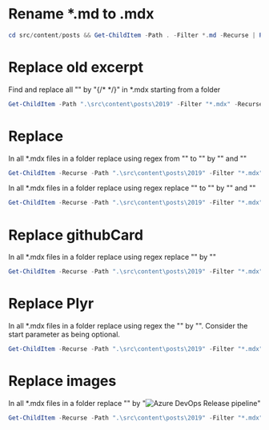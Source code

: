 # Rename *.md to .mdx

```powershell
cd src/content/posts && Get-ChildItem -Path . -Filter *.md -Recurse | Rename-Item -NewName { $_.Name -replace '\.md$','.mdx' }
```

# Replace old excerpt

Find and replace all "<!-- more -->" by "{/* <!-- more --> */}" in *.mdx starting from a folder

```powershell
Get-ChildItem -Path ".\src\content\posts\2019" -Filter "*.mdx" -Recurse | ForEach-Object { (Get-Content $_.FullName) -replace '<!-- more -->', '{/* <!-- more --> */}' | Set-Content $_.FullName }
```

# Replace <?! alert ?>

In all *.mdx files in a folder replace using regex from "<?! alert info ?>" to "<?!/ alert ?>" by "<Alert mode="info">" and "</Alert>"

```powershell
Get-ChildItem -Recurse -Path ".\src\content\posts\2019" -Filter "*.mdx" | ForEach-Object { $content = Get-Content $_.FullName -Raw; $content = $content -replace '\<\?! alert info \?\>', '<Alert mode="info">'; $content = $content -replace '\<\?!/ alert \?\>', '</Alert>'; Set-Content $_.FullName -Value $content -NoNewline }
```

In all *.mdx files in a folder replace using regex replace "<?! alert warning ?>" to "<?!/ alert ?>" by "<Alert mode="warning">" and "</Alert>"

```powershell
Get-ChildItem -Recurse -Path ".\src\content\posts\2019" -Filter "*.mdx" | ForEach-Object { $content = Get-Content $_.FullName -Raw; $content = $content -replace '\<\?! alert warning \?\>', '<Alert mode="warning">'; $content = $content -replace '\<\?!/ alert \?\>', '</Alert>'; Set-Content $_.FullName -Value $content -NoNewline }
```

# Replace githubCard

In all *.mdx files in a folder replace using regex replace "<?# githubCard user=laurentkempe repo=grpcAsyncStreamCancellation align=left /?>" by "<GitHubCard user="laurentkempe" repo="grpcAsyncStreamCancellation" />"

```powershell
Get-ChildItem -Recurse -Path ".\src\content\posts\2019" -Filter "*.mdx" | ForEach-Object { $content = Get-Content $_.FullName -Raw; $content = $content -replace '\<\?# githubCard user=([^ ]+) repo=([^ ]+) align=left /\?>', '<GitHubCard user="$1" repo="$2" />'; Set-Content $_.FullName -Value $content -NoNewline }
```

# Replace Plyr

In all *.mdx files in a folder replace using regex the "<?# Plyr video=o0XLGRObd4E start=291 /?>" by "<Plyr video="o0XLGRObd4E" start="291" />". Consider the start parameter as being optional.

```powershell
Get-ChildItem -Recurse -Path ".\src\content\posts\2019" -Filter "*.mdx" | ForEach-Object { $content = Get-Content $_.FullName -Raw; $content = $content -replace '\<\?# Plyr video=([^ ]+) start=([0-9]+) /\?\>', '<Plyr video="$1" start="$2" />'; $content = $content -replace '\<\?# Plyr video=([^ ]+) /\?\>', '<Plyr video="$1" />'; Set-Content $_.FullName -Value $content -NoNewline }
```

# Replace images

In all *.mdx files in a folder replace "<?# image center clear group=azuredevops https://farm8.staticflickr.com/7807/32349146347_f88d9b1fce_o.png alt="Azure DevOps Release pipeline"/?>" by "<Image src="https://farm8.staticflickr.com/7807/32349146347_f88d9b1fce_o.png" alt="Azure DevOps Release pipeline" class="container mx-auto px-4 py-4 flex flex-col sm:flex-row max-w-[640px]" />"

```powershell
Get-ChildItem -Recurse -Path ".\src\content\posts\2019" -Filter "*.mdx" | ForEach-Object { $content = Get-Content $_.FullName -Raw; $content = $content -replace '\<\?# image center clear group=([^ ]+) ([^ ]+) alt="([^"]+)" /\?\>', '<Image src="$2" alt="$3" class="container mx-auto px-4 py-4 flex flex-col sm:flex-row max-w-[640px]" />'; Set-Content $_.FullName -Value $content -NoNewline }
```
